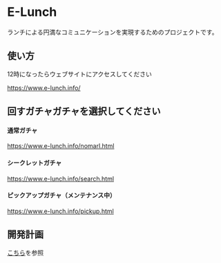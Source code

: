 E-Lunch
======================
ランチによる円満なコミュニケーションを実現するためのプロジェクトです。

使い方
------
12時になったらウェブサイトにアクセスしてください

https://www.e-lunch.info/

## 回すガチャガチャを選択してください ##
#### 通常ガチャ
https://www.e-lunch.info/nomarl.html

#### シークレットガチャ
https://www.e-lunch.info/search.html

#### ピックアップガチャ（メンテナンス中）
https://www.e-lunch.info/pickup.html

開発計画
--------
[こちら](https://github.com/originbenntou/E-Lunch/issues/1)を参照
